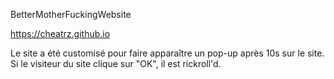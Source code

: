BetterMotherFuckingWebsite

https://cheatrz.github.io

Le site a été customisé pour faire apparaître un pop-up après 10s sur le site.
Si le visiteur du site clique sur "OK", il est rickroll'd.

